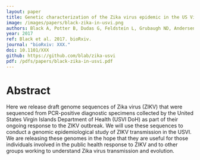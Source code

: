 ```yaml
---
layout: paper
title: Genetic characterization of the Zika virus epidemic in the US Virgin Islands
image: /images/papers/black-zika-in-usvi.png
authors: Black A, Potter B, Dudas G, Feldstein L, Grubaugh ND, Andersen KG, Ellis BR, Ellis EM, Bedford T.
year: 2017
ref: Black et al. 2017. bioRxiv.
journal: "bioRxiv: XXX."
doi: 10.1101/XXX
github: https://github.com/blab/zika-usvi
pdf: /pdfs/papers/black-zika-in-usvi.pdf
---
```


# Abstract

Here we release draft genome sequences of Zika virus (ZIKV) that were sequenced from PCR-positive diagnostic specimens collected by the United States Virgin Islands Department of Health (USVI DoH) as part of their ongoing response to the ZIKV outbreak. We will use these sequences to conduct a genomic epidemiological study of ZIKV transmission in the USVI. We are releasing these genomes in the hope that they are useful for those individuals involved in the public health response to ZIKV and to other groups working to understand Zika virus transmission and evolution.
